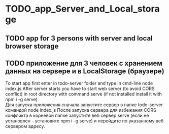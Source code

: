 # TODO_app_Server_and_Local_storage
## TODO app for 3 persons with server and local browser storage
## TODO приложение для 3 человек с хранением данных на сервере и в LocalStorage (браузере)

To start app first enter in todo-server folder and type in cmd-line node index.js After server starts you have to start web server (to avoid CORS conflict) in root directory with command serve (if not installed install it with npm i -g serve)  
Для запуска приложения сначала запустите сервер в папке todo-server командой node index.js После запуска сервера для избежания CORS конфликта в корневой папке запустите веб 
сервер serve (если не установлен - установите npm i -g serve) и перейдите по указанному веб сервером адресу.
